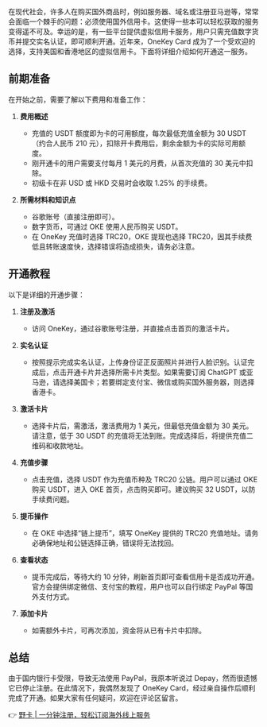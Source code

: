 在现代社会，许多人在购买国外商品时，例如服务器、域名或注册亚马逊等，常常会面临一个棘手的问题：必须使用国外信用卡。这使得一些本可以轻松获取的服务变得遥不可及。幸运的是，有一些平台提供虚拟信用卡服务，用户只需充值数字货币并提交实名认证，即可顺利开通。近年来，OneKey Card 成为了一个受欢迎的选择，支持美国和香港地区的虚拟信用卡。下面将详细介绍如何开通这一服务。

## 前期准备

在开始之前，需要了解以下费用和准备工作：

1. **费用概述**
   - 充值的 USDT 额度即为卡的可用额度，每次最低充值金额为 30 USDT（约合人民币 210 元），扣除开卡费用后，剩余金额为卡的实际可用额度。
   - 刚开通卡的用户需要支付每月 1 美元的月费，从首次充值的 30 美元中扣除。
   - 初级卡在非 USD 或 HKD 交易时会收取 1.25% 的手续费。

2. **所需材料和知识点**
   - 谷歌账号（直接注册即可）。
   - 数字货币，可通过 OKE 使用人民币购买 USDT。
   - 在 OneKey 充值时选择 TRC20，OKE 提现也选择 TRC20，因其手续费低且转账速度快，选择错误将造成损失，请务必注意。

## 开通教程

以下是详细的开通步骤：

1. **注册及激活**
   - 访问 OneKey，通过谷歌账号注册，并直接点击首页的激活卡片。

2. **实名认证**
   - 按照提示完成实名认证，上传身份证正反面照片并进行人脸识别。认证完成后，点击开通卡片并选择所需卡片类型。如果需要订阅 ChatGPT 或亚马逊，请选择美国卡；若要绑定支付宝、微信或购买国外服务器，则选择香港卡。

3. **激活卡片**
   - 选择卡片后，需激活，激活费用为 1 美元，但最低充值金额为 30 美元。请注意，低于 30 USDT 的充值将无法到账。完成选择后，将提供充值二维码和收款地址。

4. **充值步骤**
   - 点击充值，选择 USDT 作为充值币种及 TRC20 公链。用户可以通过 OKE 购买 USDT，进入 OKE 首页，点击购买即可。建议购买 32 USDT，以防手续费问题。

5. **提币操作**
   - 在 OKE 中选择“链上提币”，填写 OneKey 提供的 TRC20 充值地址。请务必确保地址和公链选择正确，错误将无法找回。

6. **查看状态**
   - 提币完成后，等待大约 10 分钟，刷新首页即可查看信用卡是否成功开通。官方会提供绑定微信、支付宝的教程，用户也可以自行绑定 PayPal 等国外支付方式。

7. **添加卡片**
   - 如需额外卡片，可再次添加，资金将从已有卡片中扣除。

## 总结

由于国内银行卡受限，导致无法使用 PayPal，我原本听说过 Depay，然而很遗憾它已停止注册。在此情况下，我偶然发现了 OneKey Card，经过亲自操作后顺利完成了开通。如果大家有任何疑问，欢迎在评论区留言。

👉 [野卡 | 一分钟注册，轻松订阅海外线上服务](https://bit.ly/bewildcard)